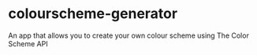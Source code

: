 # colourscheme-generator

An app that allows you to create your own colour scheme using The Color Scheme API

